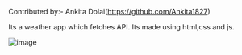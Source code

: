 Contributed by:- Ankita Dolai(https://github.com/Ankita1827)

Its a weather app which fetches API. Its made using html,css and js.

![image](https://user-images.githubusercontent.com/78500268/196004972-252c45f7-f107-483f-bba2-b1fe45aae21d.png)
